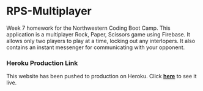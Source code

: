 # RPS-Multiplayer
Week 7 homework for the Northwestern Coding Boot Camp. This application is a multiplayer Rock, Paper, Scissors game using Firebase. It allows only two players to play at a time, locking out any interlopers. It also contains an instant messenger for communicating with your opponent.

### Heroku Production Link

This website has been pushed to production on Heroku. Click
[**here**](https://sheltered-bastion-68620.herokuapp.com/) to see it live.

